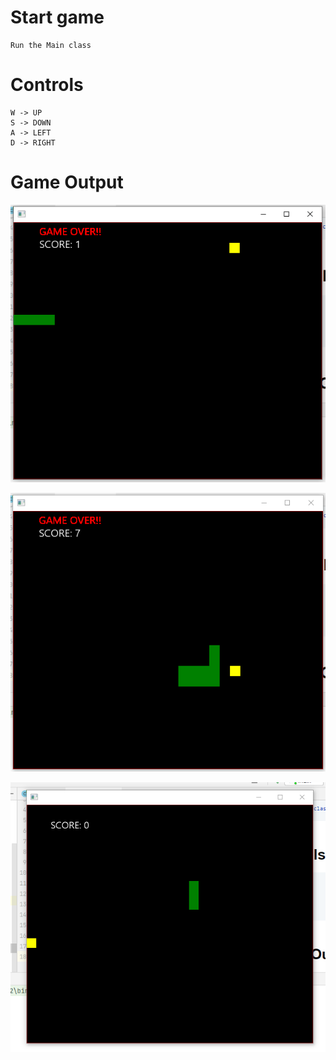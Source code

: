 # Start game

```agsl
Run the Main class
```

# Controls

```agsl
W -> UP
S -> DOWN
A -> LEFT
D -> RIGHT
```

# Game Output

![Capture3.PNG](img%2FCapture3.PNG)

![Capture2.PNG](img%2FCapture2.PNG)

![Capture.PNG](img%2FCapture.PNG)